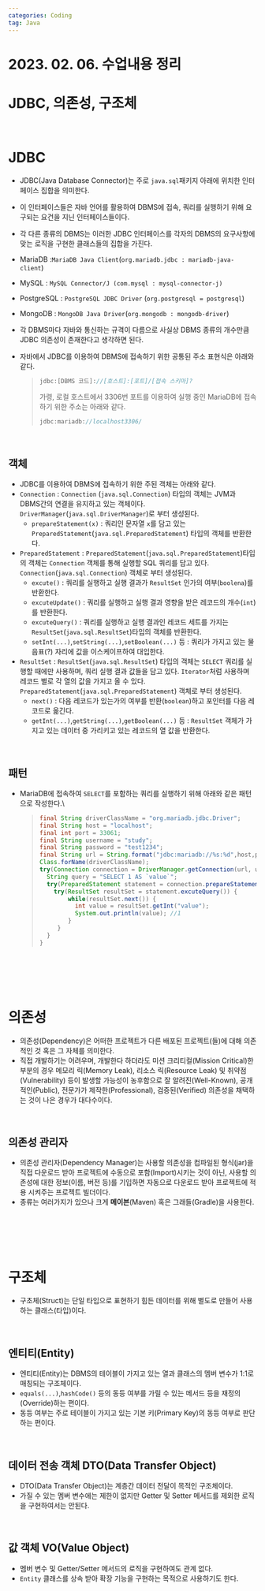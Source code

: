 ```yaml
---
categories: Coding	
tag: Java
---
```


# 2023. 02. 06. 수업내용 정리

# JDBC, 의존성, 구조체 
<br>

# JDBC
* JDBC(Java Database Connector)는 주로 `java.sql`패키지 아래에 위치한 인터페이스 집합을 의미한다. 
* 이 인터페이스들은 자바 언어를 활용하여 DBMS에 접속, 쿼리를 실행하기 위해 요구되는 요건을 지닌 인터페이스들이다.
* 각 다른 종류의 DBMS는 이러한 JDBC 인터페이스를 각자의 DBMS의 요구사항에 맞는 로직을 구현한 클래스들의 집합을 가진다.

* MariaDB :`MariaDB Java Client`(`org.mariadb.jdbc : mariadb-java-client`)
* MySQL : `MySQL Connector/J (com.mysql : mysql-connector-j)`
* PostgreSQL : `PostgreSQL JDBC Driver` (`org.postgresql = postgresql`)
* MongoDB : `MongoDB Java Driver`(`org.mongodb : mongodb-driver`)
* 각 DBMS마다 자바와 통신하는 규격이 다름으로 사실상 DBMS 종류의 개수만큼 JDBC 의존성이 존재한다고 생각하면 된다.

* 자바에서 JDBC를 이용하여 DBMS에 접속하기 위한 공통된 주소 표현식은 아래와 같다. 
    >```java
    >jdbc:[DBMS 코드]://[호스트]:[포트]/[접속 스키마]?
    >```
    >가령, 로컬 호스트에서 3306번 포트를 이용하여 실행 중인 MariaDB에 접속하기 위한 주소는 아래와 같다. 
    >```java
    >jdbc:mariadb://localhost3306/
    >``` 

<br>

## 객체 
* JDBC를 이용하여 DBMS에 접속하기 위한 주된 객체는 아래와 같다. 
* `Connection` : `Connection` (`java.sql.Connection`) 타입의 객체는 JVM과 DBMS간의 연결을 유지하고 있는 객체이다.
  `DriverManager`(`java.sql.DriverManager`)로 부터 생성된다.
  * `prepareStatement(x)` : 쿼리인 문자열 `x`를 담고 있는 `PreparedStatement`(`java.sql.PreparedStatement`) 타입의 객체를 반환한다.
* `PreparedStatement` : `PreparedStatement`(`java.sql.PreparedStatement`)타입의 객체는 `Connection` 객체를 통해 실행할 SQL 쿼리를 담고 있다. `Connection`(`java.sql.Connection`) 객체로 부터 생성된다.
  * `excute()` : 쿼리를 실행하고 실행 결과가 `ResultSet` 인가의 여부(`boolena`)를 반환한다.
  * `excuteUpdate()` : 쿼리를 실행하고 실행 결과 영향을 받은 레코드의 개수(`int`)를 반환한다. 
  * `excuteQuery()` : 쿼리를 실행하고 실행 결과인 레코드 세트를 가지는 `ResultSet`(`java.sql.ResultSet`)타입의 객체를 반환한다.
  * `setInt(...)`,`setString(...)`,`setBoolean(...)` 등 : 쿼리가 가지고 있는 물음표(?) 자리에 값을 이스케이프하여 대입한다.
* `ResultSet` : `ResultSet`(`java.sql.ResultSet`) 타입의 객체는 `SELECT` 쿼리를 실행할 때에만 사용하며, 쿼리 실행 결과 값들을 담고 있다. `Iterator`처럼 사용하며 레코드 별로 각 열의 값을 가지고 올 수 있다. `PreparedStatement`(`java.sql.PreparedStatement`) 객체로 부터 생성된다.
  * `next()` : 다음 레코드가 있는가의 여부를 반환(`boolean`)하고 포인터를 다음 레코드로 옮긴다.
  * `getInt(...)`,`getString(...)`,`getBoolean(...)` 등 : `ResultSet` 객체가 가지고 있는 데이터 중 가리키고 있는 레코드의 열 값을 반환한다.

<br>

## 패턴
* MariaDB에 접속하여 `SELECT`를 포함하는 쿼리를 실행하기 위해 아래와 같은 패턴으로 작성한다.\
  >```java
  >final String driverClassName = "org.mariadb.jdbc.Driver";
  >final String host = "localhost";
  >final int port = 33061;
  >final String username = "study";
  >final String password = "test1234";
  >final String url = String.format("jdbc:mariadb://%s:%d",host,post);
  >Class.forName(driverClassName);
  >try(Connection connection = DriverManager.getConnection(url, username, password)) {
  >   String query = "SELECT 1 AS `value`";
  >   try(PreparedStatement statement = connection.prepareStatement(query)) {
  >     try(ResultSet resultSet = statement.excuteQuery()) {
  >         while(resultSet.next()) {
  >           int value = resultSet.getInt("value");
  >           System.out.println(value); //1   
  >         }        
  >      }
  >   }  
  >}
  >```

<br><br><br><br>

# 의존성
* 의존성(Dependency)은 어떠한 프로젝트가 다른 배포된 프로젝트(들)에 대해 의존적인 것 혹은 그 자체를 의미한다. 
* 직접 개발하기는 어려우며, 개발한다 하더라도 미션 크리티컬(Mission Critical)한 부분의 경우 메모리 릭(Memory Leak), 리소스 릭(Resource Leak) 및 취약점(Vulnerability) 등이 발생할 가능성이 농후함으로 잘 알려진(Well-Known), 공개적인(Public), 전문가가 제작한(Professional), 검증된(Verified) 의존성을 채택하는 것이 나은 경우가 대다수이다. 

<br>

## 의존성 관리자
* 의존성 관리자(Dependency Manager)는 사용할 의존성을 컴파일된 형식(jar)을 직접 다운로드 받아 프로젝트에 수동으로 포함(Import)시키는 것이 아닌, 사용할 의존성에 대한 정보(이름, 버전 등)를 기입하면 자동으로 다운로드 받아 프로젝트에 적용 시켜주는 프로젝트 빌더이다. 
* 종류는 여러가지가 있으나 크게 **메이븐**(Maven) 혹은 그래들(Gradle)을 사용한다. 

<br><br><br><br>

# 구조체
* 구초체(Struct)는 단일 타입으로 표현하기 힘든 데이터를 위해 별도로 만들어 사용하는 클래스(타입)이다.

<br>

## 엔티티(Entity)
* 엔티티(Entity)는 DBMS의 테이블이 가지고 있는 열과 클래스의 멤버 변수가 1:1로 매칭되는 구조체이다.
* `equals(...)`,`hashCode()` 등의 동등 여부를 가릴 수 있는 메서드 등을 재정의(Override)하는 편이다.
* 동등 여부는 주로 테이블이 가지고 있는 기본 키(Primary Key)의 동등 여부로 판단하는 편이다.

<br>

## 데이터 전송 객체 DTO(Data Transfer Object)
* DTO(Data Transfer Object)는 계층간 데이터 전달이 목적인 구조체이다.
* 가질 수 있는 멤버 변수에는 제한이 없지만 Getter 및 Setter 메서드를 제외한 로직을 구현하여서는 안된다.

<br>

## 값 객체 VO(Value Object)
* 멤버 변수 및 Getter/Setter 메서드의 로직을 구현하여도 관계 없다.
* `Entity` 클래스를 상속 받아 확장 기능을 구현하는 목적으로 사용하기도 한다.
